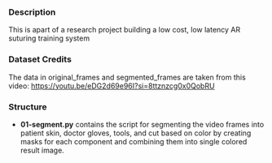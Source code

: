 ### Description 
This is apart of a research project building a low cost, low latency AR suturing training system

### Dataset Credits
The data in original_frames and segmented_frames are taken from this video: https://youtu.be/eDG2d69e96I?si=8ttznzcg0x0QobRU

### Structure
- **01-segment.py** contains the script for segmenting the video frames into patient skin, doctor gloves, tools, and cut based on color by creating masks for each component and combining them into single colored result image.